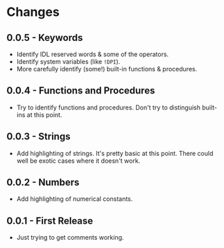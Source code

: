 # Changes

## 0.0.5 - Keywords

* Identify IDL reserved words & some of the operators.
* Identify system variables (like `!DPI`).
* More carefully identify (some!) built-in functions & procedures.

## 0.0.4 - Functions and Procedures

* Try to identify functions and procedures.  Don't try to distinguish
  built-ins at this point.

## 0.0.3 - Strings

* Add highlighting of strings. It's pretty basic at this point.  There could
  well be exotic cases where it doesn't work.

## 0.0.2 - Numbers

* Add highlighting of numerical constants.

## 0.0.1 - First Release

* Just trying to get comments working.
